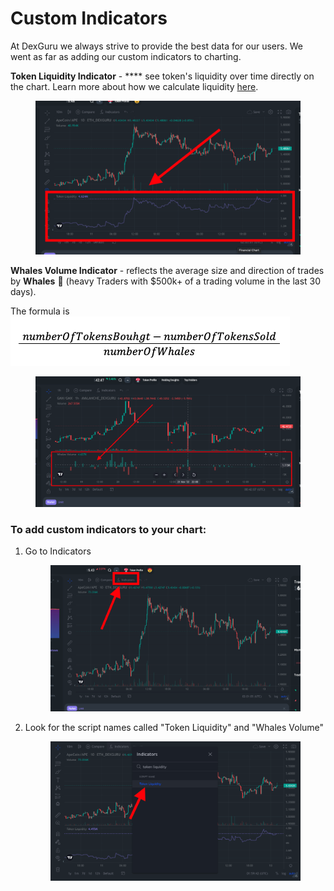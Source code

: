 # Custom Indicators

At DexGuru we always strive to provide the best data for our users. We went as far as adding our custom indicators to charting.&#x20;

**Token Liquidity Indicator** - **** see token's liquidity over time directly on the chart. Learn more about how we calculate liquidity [here](../token-liquidity.md). &#x20;

<figure><img src="../../../.gitbook/assets/Screen Shot 2022-09-12 at 7.03.01 PM (1).png" alt=""><figcaption></figcaption></figure>

**Whales Volume Indicator** - reflects the average size and direction of trades by **Whales** 🐳 (heavy Traders with $500k+ of a trading volume in the last 30 days).&#x20;

The formula is ![](<../../../.gitbook/assets/Screen Shot 2022-11-29 at 10.52.13 AM.png>)

<figure><img src="../../../.gitbook/assets/Screen Shot 2022-11-23 at 4.42.07 PM.png" alt=""><figcaption></figcaption></figure>

### To add custom indicators to your chart:&#x20;

1.  Go to Indicators&#x20;

    <figure><img src="../../../.gitbook/assets/Screen Shot 2022-09-12 at 7.01.06 PM (1).png" alt=""><figcaption></figcaption></figure>
2.  Look for the script names called "Token Liquidity" and "Whales Volume"

    <figure><img src="../../../.gitbook/assets/Screen Shot 2022-09-12 at 6.59.42 PM.png" alt=""><figcaption></figcaption></figure>

### &#x20;
